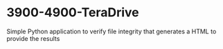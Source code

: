 # 3900-4900-TeraDrive
Simple Python application to verify file integrity that generates a HTML to provide the results

